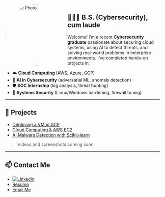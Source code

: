 <img src="sharese-circular.png" alt="Profile Photo" width="200" style="border-radius: 50%;" align="left" />

## 👩🏾‍💻 B.S. (Cybersecurity), cum laude


Welcome! I’m a recent **Cybersecurity graduate** passionate about securing cloud systems, using AI to detect threats, and solving real-world problems in enterprise environments. I’ve completed hands-on projects in:

- ☁️ **Cloud Computing** (AWS, Azure, GCP)
- 🧠 **AI in Cybersecurity** (adversarial ML, anomaly detection)
- 🛡 **SOC Internship** (log analysis, threat hunting)
- 🧰 **Systems Security** (Linux/Windows hardening, firewall tuning)

---
## 📘 Projects  
- [Deploying a VM in GCP](./projects/gcp-vm)  
- [Cloud Computing & AWS EC2](./projects/aws-ec2)  
- [AI Malware Detection with Scikit-learn](./projects/ai-malware-detection)  

> Videos and screenshots coming soon.

---

## 📫 Contact Me  
- [![LinkedIn](https://img.shields.io/badge/LinkedIn-Profile-blue?logo=linkedin)](https://www.linkedin.com/in/shareselewis/)  
- [Resume](https://YOUR-RESUME-LINK-HERE)  
- [Email Me](mailto:sharese.tech@gmail.com)
